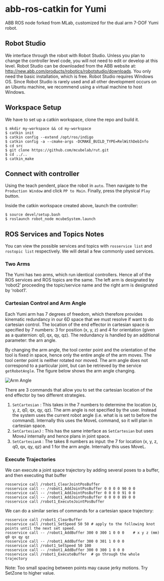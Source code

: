 # abb-ros-catkin for Yumi

ABB ROS node forked from MLab, customized for the dual arm 7-DOF Yumi robot. 

## Robot Studio
We interface through the robot with Robot Studio. Unless you plan to change the controller level code, you will not need to edit or develop at this level. Robot Studio can be downloaded from the ABB website at: http://new.abb.com/products/robotics/robotstudio/downloads. You only need the basic installation, which is free.
Robot Studio requires Windows OS. Since Robot Studio is rarely used and all other development occurs on an Ubuntu machine, we recommend using a virtual machine to host Windows.

## Workspace Setup

We have to set up a catkin workspace, clone the repo and build it. 
```
$ mkdir my-workspace && cd my-workspace
$ catkin init
$ catkin config --extend /opt/ros/indigo
$ catkin config -a --cmake-args -DCMAKE_BUILD_TYPE=RelWithDebInfo
$ cd src
$ git clone https://github.com/mcubelab/rut.git
$ cd ../..
$ catkin_make
```

## Connect with controller

Using the teach pendent, place the robot in `auto`. Then navigate to the `Production Window` and click `PP to Main`. Finally, press the physical `Play` button.

Inside the catkin workspace created above, launch the controller:
```
$ source devel/setup.bash
$ roslaunch robot_node mcubeSystem.launch
```

## ROS Services and Topics Notes

You can view the possible services and topics with `rosservice list` and `rostopic list` respectively. We will detail a few commonly used services.   

### Two Arms
The Yumi has two arms, which run identical controllers. Hence all of the ROS services and ROS topics are the same. The left arm is designated by ‘robot2’ proceeding the topic/service name and the right arm is designated by ‘robot1’. 

### Cartesian Control and Arm Angle
Each Yumi arm has 7 degrees of freedom, which therefore provides kinematic redundancy in our 6D space that we must resolve if want to do cartesian control. The location of the end effector in cartesian space is specified by 7 numbers: 3 for position (x, y, z) and 4 for orientation (given as a quaternion: q0, qx, qy, qz). The redundancy is handled by an additional parameter: the arn angle. 

By changing the arm angle,  the tool center point and the orientation of the tool is fixed in space, hence only the entire angle of the arm moves. The tool center point is neither rotated nor moved. The arm angle does not correspond to a particular joint, but can be retrieved by the service `getRobotAngle`. The figure below shows the arm angle changing. 

![Arm Angle](arm_angle.png)


There are 3 commands that allow you to set the cartesian location of the end effector by two different strategies. 
1. `SetCartesian` : This takes in the 7 numbers to determine the location (x, y, z, q0, qx, qy, qz).  The arm angle is not specified by the user. Instead the system uses the current robot angle (i.e. what is is set to before the command). Internally this uses the MoveL command, so it will plan in cartesian space. 
2. `SetCartesianJ` : This has the same interface as `SetCartesian` but uses MoveJ internally and hence plans in joint space. 
3. `SetCartesianA` : The takes 8 numbers as input: the 7 for location (x, y, z, q0, qx, qy, qz) and 1 for the arm angle.  Internally this uses MoveL. 


### Execute Trajectories
We can execute a joint space trajectory by adding several poses to a buffer, and then executing that buffer 
```
rosservice call /robot1_ClearJointPosBuffer
rosservice call -- /robot1_AddJointPosBuffer 0 0 0 0 90 0 0
rosservice call -- /robot1_AddJointPosBuffer 0 0 0 0 91 0 0
rosservice call -- /robot1_AddJointPosBuffer 0 0 0 0 89 0 0
rosservice call /robot1_ExecuteJointPosBuffer
```

We can do a similar series of commands for a cartesian space trajectory: 
```
rosservice call /robot1_ClearBuffer
rosservice call /robot1_SetSpeed 50 50 # apply to the following knot points until the next set speed.
rosservice call -- /robot1_AddBuffer 300 0 300 1 0 0 0    # x y z (mm) q0 qx qy qz
rosservice call -- /robot1_AddBuffer 300 0 301 1 0 0 0
rosservice call /robot1_SetSpeed 50 100
rosservice call -- /robot1_AddBuffer 300 0 300 1 0 0 0
rosservice call /robot1_ExecuteBuffer  # go through the whole trajectory
```
Note: Too small spacing between points may cause jerky motions. Try SetZone to higher value.
